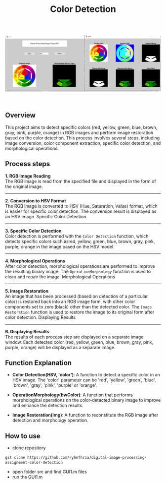 <h1 align="center">Color Detection</h1>


<br><br>
<p align="center">
  <img src="https://github.com/ryhnfhrza/assets/blob/main/Screenshot%20(1348).png" width="1200"/>
</p>
<br>




## Overview

This project aims to detect specific colors (red, yellow, green, blue, brown, gray, pink, purple, orange) in RGB images and perform image restoration based on the color detection. This process involves several steps, including image conversion, color component extraction, specific color detection, and morphological operations.

## Process steps
 **1. RGB Image Reading** <br>
   The RGB image is read from the specified file and displayed in the form of the original image.
   
   ---
**2. Conversion to HSV Format** <br>
The RGB image is converted to HSV (Hue, Saturation, Value) format, which is easier for specific color detection. The conversion result is displayed as an HSV image.
Specific Color Detection

 ---
**3. Specific Color Detection** <br>
Color detection is performed with the `Color Detection` function, which detects specific colors such asred, yellow, green, blue, brown, gray, pink, purple, orange in the image based on the HSV model.

 ---
**4. Morphological Operations** <br>
After color detection, morphological operations are performed to improve the resulting binary image. The `OperationMorphology` function is used to clean and repair the image.
Morphological Operations

---
**5. Image Restoration** <br>
An image that has been processed (based on detection of a particular color) is restored back into an RGB image form, with other color components set to zero (black) other than the detected color.
The `Image Restoration` function is used to restore the image to its original form after color detection.
Displaying Results

---
**6. Displaying Results** <br>
The results of each process step are displayed on a separate image window. Each detected color (red, yellow, green, blue, brown, gray, pink, purple, orange) will be displayed as a separate image.

## Function Explanation
- **Color Detection(HSV, 'color')**: A function to detect a specific color in an HSV image. The 'color' parameter can be 'red', 'yellow', 'green', 'blue', 'brown', 'gray', 'pink', 'purple' or 'orange'.

- **OperationMorphology(bwColor)**: A function that performs morphological operations on the color-detected binary image to improve and enhance the detection results.

- **Image Restoration(Img)**: A function to reconstitute the RGB image after detection and morphology operation.

## How to use
- clone repository
```
git clone https://github.com/ryhnfhrza/digital-image-processing-assignment-color-detection
```
- open folder src and find GUI1.m files
- run the GUI1.m
